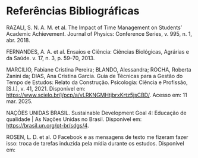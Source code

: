 # Referências Bibliográficas

RAZALI, S. N. A. M. et al. The Impact of Time Management on Students’ Academic Achievement. Journal of Physics: Conference Series, v. 995, n. 1, abr. 2018. 

 

FERNANDES, A. A. et al. Ensaios e Ciência: Ciências Biológicas, Agrárias e da Saúde. v. 17, n. 3, p. 59–70, 2013. 

   

MARCILIO, Fabiane Cristina Pereira; BLANDO, Alessandra; ROCHA, Roberta Zanini da; DIAS, Ana Cristina Garcia. Guia de Técnicas para a Gestão do Tempo de Estudos: Relato da Construção. Psicologia: Ciência e Profissão, [S.l.], v. 41, 2021. Disponível em: https://www.scielo.br/j/pcp/a/vLRKNGMHtjbrxKrtz5jsCBD/. Acesso em: 11 mar. 2025. 

 

NAÇÕES UNIDAS BRASIL. Sustainable Development Goal 4: Educação de qualidade | As Nações Unidas no Brasil. Disponível em: <https://brasil.un.org/pt-br/sdgs/4>. 

 

ROSEN, L. D. et al. O Facebook e as mensagens de texto me fizeram fazer isso: troca de tarefas induzida pela mídia durante os estudos. Disponível em: 

